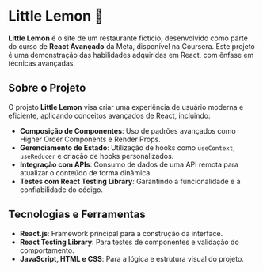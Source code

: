 # Little Lemon 🍋

**Little Lemon** é o site de um restaurante fictício, desenvolvido como parte do curso de **React Avançado** da Meta, disponível na Coursera. Este projeto é uma demonstração das habilidades adquiridas em React, com ênfase em técnicas avançadas.

## Sobre o Projeto

O projeto **Little Lemon** visa criar uma experiência de usuário moderna e eficiente, aplicando conceitos avançados de React, incluindo:

- **Composição de Componentes**: Uso de padrões avançados como Higher Order Components e Render Props.
- **Gerenciamento de Estado**: Utilização de hooks como `useContext`, `useReducer` e criação de hooks personalizados.
- **Integração com APIs**: Consumo de dados de uma API remota para atualizar o conteúdo de forma dinâmica.
- **Testes com React Testing Library**: Garantindo a funcionalidade e a confiabilidade do código.

## Tecnologias e Ferramentas

- **React.js**: Framework principal para a construção da interface.
- **React Testing Library**: Para testes de componentes e validação do comportamento.
- **JavaScript, HTML e CSS**: Para a lógica e estrutura visual do projeto.
